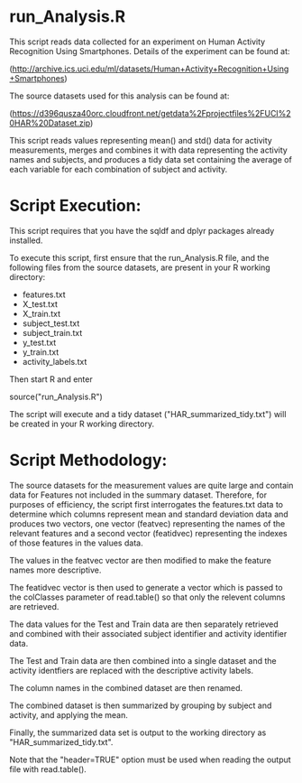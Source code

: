 # run_Analysis.R

This script reads data collected for an experiment on Human Activity Recognition Using Smartphones.
Details of the experiment can be found at:

(http://archive.ics.uci.edu/ml/datasets/Human+Activity+Recognition+Using+Smartphones)

The source datasets used for this analysis can be found at:

(https://d396qusza40orc.cloudfront.net/getdata%2Fprojectfiles%2FUCI%20HAR%20Dataset.zip)

This script reads values representing mean() and std() data for activity
measurements, merges and combines it with data representing the activity
names and subjects, and produces a tidy data set containing the average of
each variable for each combination of subject and activity.

# Script Execution:

This script requires that you have the sqldf and dplyr packages already installed.

To execute this script, first ensure that the run_Analysis.R file,
and the following files from the source datasets, are present in
your R working directory:

* features.txt
* X_test.txt
* X_train.txt
* subject_test.txt
* subject_train.txt
* y_test.txt
* y_train.txt
* activity_labels.txt

Then start R and enter

source("run_Analysis.R")

The script will execute and a tidy dataset ("HAR_summarized_tidy.txt") will be created
in your R working directory.


# Script Methodology:

The source datasets for the measurement values are quite large and contain data for Features
not included in the summary dataset. Therefore, for purposes of efficiency, the script
first interrogates the features.txt data to determine which columns represent mean and
standard deviation data and produces two vectors, one vector (featvec) representing the names of the
relevant features and a second vector (featidvec) representing the indexes of those
features in the values data.

The values in the featvec vector are then modified to make the feature names more descriptive.

The featidvec vector is then used to generate a vector which is passed to the colClasses
parameter of read.table() so that only the relevent columns are retrieved.

The data values for the Test and Train data are then separately retrieved and combined with their
associated subject identifier and activity identifier data.

The Test and Train data are then combined into a single dataset and the activity identfiers are
replaced with the descriptive activity labels.

The column names in the combined dataset are then renamed.

The combined dataset is then summarized by grouping by subject and activity, and applying the mean.

Finally, the summarized data set is output to the working directory as "HAR_summarized_tidy.txt".

Note that the "header=TRUE" option must be used when reading the output file with read.table().

